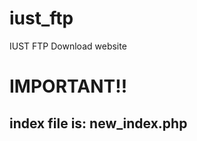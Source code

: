 iust_ftp
========

IUST FTP Download website

IMPORTANT!!
===========

index file is:  new_index.php
------------------------------
